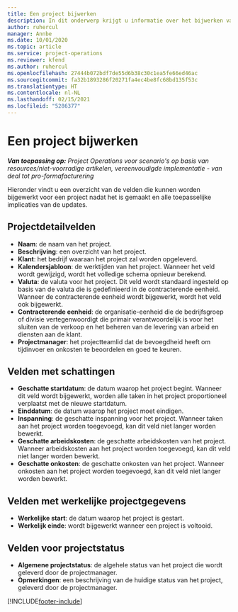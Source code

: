 ```yaml
---
title: Een project bijwerken
description: In dit onderwerp krijgt u informatie over het bijwerken van projecten in Project Operations.
author: ruhercul
manager: Annbe
ms.date: 10/01/2020
ms.topic: article
ms.service: project-operations
ms.reviewer: kfend
ms.author: ruhercul
ms.openlocfilehash: 27444b072bdf7de55d6b38c30c1ea5fe66ed46ac
ms.sourcegitcommit: fa32b1893286f20271fa4ec4be8fc68bd135f53c
ms.translationtype: HT
ms.contentlocale: nl-NL
ms.lasthandoff: 02/15/2021
ms.locfileid: "5286377"
---
```

# <a name="update-a-project"></a>Een project bijwerken

_**Van toepassing op:** Project Operations voor scenario's op basis van resources/niet-voorradige artikelen, vereenvoudigde implementatie - van deal tot pro-formafacturering_

Hieronder vindt u een overzicht van de velden die kunnen worden bijgewerkt voor een project nadat het is gemaakt en alle toepasselijke implicaties van de updates.

## <a name="project-detail-fields"></a>Projectdetailvelden

- **Naam**: de naam van het project.
- **Beschrijving**: een overzicht van het project.
- **Klant**: het bedrijf waaraan het project zal worden opgeleverd.
- **Kalendersjabloon**: de werktijden van het project. Wanneer het veld wordt gewijzigd, wordt het volledige schema opnieuw berekend.
- **Valuta**: de valuta voor het project. Dit veld wordt standaard ingesteld op basis van de valuta die is gedefinieerd in de contracterende eenheid. Wanneer de contracterende eenheid wordt bijgewerkt, wordt het veld ook bijgewerkt.
- **Contracterende eenheid**: de organisatie-eenheid die de bedrijfsgroep of divisie vertegenwoordigt die primair verantwoordelijk is voor het sluiten van de verkoop en het beheren van de levering van arbeid en diensten aan de klant. 
- **Projectmanager**: het projectteamlid dat de bevoegdheid heeft om tijdinvoer en onkosten te beoordelen en goed te keuren.

## <a name="estimate-fields"></a>Velden met schattingen

- **Geschatte startdatum**: de datum waarop het project begint. Wanneer dit veld wordt bijgewerkt, worden alle taken in het project proportioneel verplaatst met de nieuwe startdatum.
- **Einddatum**: de datum waarop het project moet eindigen.
- **Inspanning**: de geschatte inspanning voor het project. Wanneer taken aan het project worden toegevoegd, kan dit veld niet langer worden bewerkt.
- **Geschatte arbeidskosten**: de geschatte arbeidskosten van het project. Wanneer arbeidskosten aan het project worden toegevoegd, kan dit veld niet langer worden bewerkt.
- **Geschatte onkosten**: de geschatte onkosten van het project. Wanneer onkosten aan het project worden toegevoegd, kan dit veld niet langer worden bewerkt.

## <a name="project-actual-fields"></a>Velden met werkelijke projectgegevens
- **Werkelijke start**: de datum waarop het project is gestart.
- **Werkelijk einde**: wordt bijgewerkt wanneer een project is voltooid.

## <a name="project-status-fields"></a>Velden voor projectstatus

- **Algemene projectstatus**: de algehele status van het project die wordt geleverd door de projectmanager.
- **Opmerkingen**: een beschrijving van de huidige status van het project, geleverd door de projectmanager.



[!INCLUDE[footer-include](../includes/footer-banner.md)]